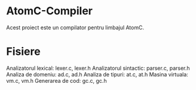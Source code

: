 # AtomC-Compiler
Acest proiect este un compilator pentru limbajul AtomC.
# Fisiere
Analizatorul lexical: lexer.c, lexer.h
Analizatorul sintactic: parser.c, parser.h
Analiza de domeniu: ad.c, ad.h
Analiza de tipuri: at.c, at.h
Masina virtuala: vm.c, vm.h
Generarea de cod: gc.c, gc.h
